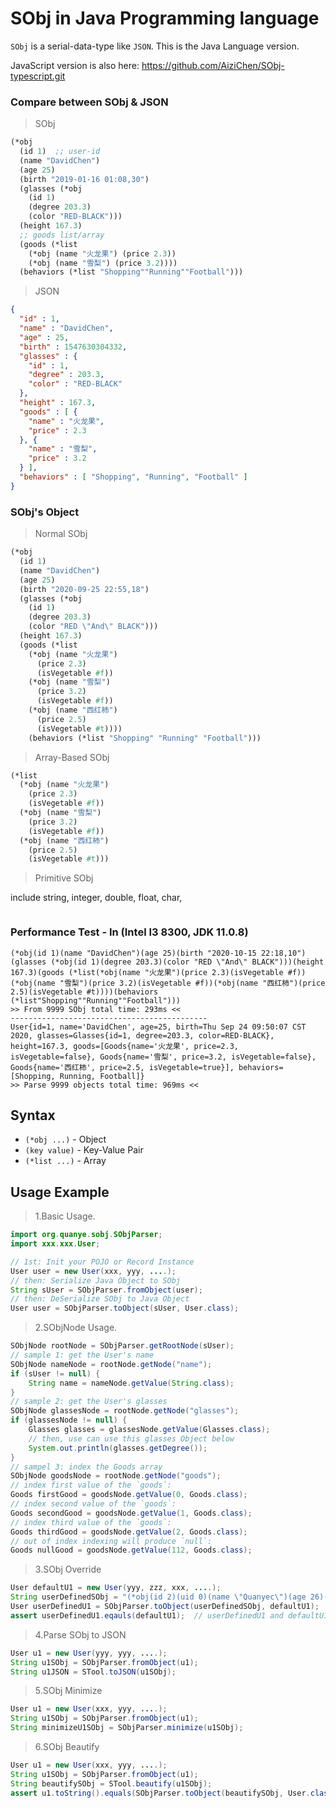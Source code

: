 # SObj in Java Programming language
`SObj` is a serial-data-type like `JSON`.
This is the Java Language version.

JavaScript version is also here:
https://github.com/AiziChen/SObj-typescript.git

### Compare between SObj & JSON
> SObj
```scheme
(*obj
  (id 1)  ;; user-id
  (name "DavidChen")
  (age 25)
  (birth "2019-01-16 01:08,30")
  (glasses (*obj
    (id 1)
    (degree 203.3)
    (color "RED-BLACK")))
  (height 167.3)
  ;; goods list/array
  (goods (*list
    (*obj (name "火龙果") (price 2.3))
    (*obj (name "雪梨") (price 3.2))))
  (behaviors (*list "Shopping""Running""Football")))
```
> JSON
```json
{
  "id" : 1,
  "name" : "DavidChen",
  "age" : 25,
  "birth" : 1547630304332,
  "glasses" : {
    "id" : 1,
    "degree" : 203.3,
    "color" : "RED-BLACK"
  },
  "height" : 167.3,
  "goods" : [ {
    "name" : "火龙果",
    "price" : 2.3
  }, {
    "name" : "雪梨",
    "price" : 3.2
  } ],
  "behaviors" : [ "Shopping", "Running", "Football" ]
}
```

### SObj's Object
> Normal SObj
```scheme
(*obj
  (id 1)
  (name "DavidChen")
  (age 25)
  (birth "2020-09-25 22:55,18")
  (glasses (*obj
    (id 1)
    (degree 203.3)
    (color "RED \"And\" BLACK")))
  (height 167.3)
  (goods (*list
    (*obj (name "火龙果")
      (price 2.3)
      (isVegetable #f))
    (*obj (name "雪梨")
      (price 3.2)
      (isVegetable #f))
    (*obj (name "西红柿")
      (price 2.5)
      (isVegetable #t))))
    (behaviors (*list "Shopping" "Running" "Football")))
```
> Array-Based SObj
```scheme
(*list
  (*obj (name "火龙果")
    (price 2.3)
    (isVegetable #f))
  (*obj (name "雪梨")
    (price 3.2)
    (isVegetable #f))
  (*obj (name "西红柿")
    (price 2.5)
    (isVegetable #t)))
```
> Primitive SObj

include string, integer, double, float, char, 
```scheme
```

### Performance Test - In (Intel I3 8300, JDK 11.0.8)
```shell
(*obj(id 1)(name "DavidChen")(age 25)(birth "2020-10-15 22:18,10")(glasses (*obj(id 1)(degree 203.3)(color "RED \"And\" BLACK")))(height 167.3)(goods (*list(*obj(name "火龙果")(price 2.3)(isVegetable #f))(*obj(name "雪梨")(price 3.2)(isVegetable #f))(*obj(name "西红柿")(price 2.5)(isVegetable #t))))(behaviors (*list"Shopping""Running""Football")))
>> From 9999 SObj total time: 293ms <<
--------------------------------------------
User{id=1, name='DavidChen', age=25, birth=Thu Sep 24 09:50:07 CST 2020, glasses=Glasses{id=1, degree=203.3, color=RED-BLACK}, height=167.3, goods=[Goods{name='火龙果', price=2.3, isVegetable=false}, Goods{name='雪梨', price=3.2, isVegetable=false}, Goods{name='西红柿', price=2.5, isVegetable=true}], behaviors=[Shopping, Running, Football]}
>> Parse 9999 objects total time: 969ms <<
```
## Syntax
* `(*obj ...)`  - Object
* `(key value)` - Key-Value Pair
* `(*list ...)` - Array

## Usage Example
> 1.Basic Usage.
```java
import org.quanye.sobj.SObjParser;
import xxx.xxx.User;

// 1st: Init your POJO or Record Instance
User user = new User(xxx, yyy, ....);
// then: Serialize Java Object to SObj
String sUser = SObjParser.fromObject(user);
// then: DeSerialize SObj to Java Object
User user = SObjParser.toObject(sUser, User.class);
```
> 2.SObjNode Usage.
```java
SObjNode rootNode = SObjParser.getRootNode(sUser);
// sample 1: get the User's name
SObjNode nameNode = rootNode.getNode("name");
if (sUser != null) {
    String name = nameNode.getValue(String.class);
}
// sample 2: get the User's glasses
SObjNode glassesNode = rootNode.getNode("glasses");
if (glassesNode != null) {
    Glasses glasses = glassesNode.getValue(Glasses.class);
    // then, use can use this glasses Object below
    System.out.println(glasses.getDegree());
}
// sampel 3: index the Goods array
SObjNode goodsNode = rootNode.getNode("goods");
// index first value of the `goods`:
Goods firstGood = goodsNode.getValue(0, Goods.class);
// index second value of the `goods`:
Goods secondGood = goodsNode.getValue(1, Goods.class);
// index third value of the `goods`:
Goods thirdGood = goodsNode.getValue(2, Goods.class);
// out of index indexing will produce `null`:
Goods nullGood = goodsNode.getValue(112, Goods.class);
```
> 3.SObj Override
```java
User defaultU1 = new User(yyy, zzz, xxx, ....);
String userDefinedSObj = "(*obj(id 2)(uid 0)(name \"Quanyec\")(age 26)(birth \"1995-09-24 09:50,07\")(glasses (*obj(price 115.5)(id 1)(degree 103.3)(color \"YELLOW-PURPLE\")))(height 167.3))";
User userDefinedU1 = SObjParser.toObject(userDefinedSObj, defaultU1);
assert userDefinedU1.eqauls(defaultU1);  // userDefinedU1 and defaultU1 is the same instance 
```
> 4.Parse SObj to JSON
```java
User u1 = new User(yyy, yyy, ....);
String u1SObj = SObjParser.fromObject(u1);
String u1JSON = STool.toJSON(u1SObj);
```
> 5.SObj Minimize
```java
User u1 = new User(xxx, yyy, ....);
String u1SObj = SObjParser.fromObject(u1);
String minimizeU1SObj = SObjParser.minimize(u1SObj);
```
> 6.SObj Beautify
```java
User u1 = new User(xxx, yyy, ....);
String u1SObj = SObjParser.fromObject(u1);
String beautifySObj = STool.beautify(u1SObj);
assert u1.toString().equals(SObjParser.toObject(beautifySObj, User.class).toString());
```